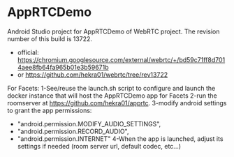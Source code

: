 # AppRTCDemo

Android Studio project for AppRTCDemo of WebRTC project. The revision number of this build is 13722.
* official: https://chromium.googlesource.com/external/webrtc/+/bd59c71ff8d7014aee8fb64fa965b01e3b59671b
* or https://github.com/hekra01/webrtc/tree/rev13722

For Facets:
1-See/reuse the launch.sh script to configure and launch the docker instance that will host the AppRTCDemo app for Facets
2-run the roomserver at https://github.com/hekra01/apprtc. 
3-modify android settings to grant the app permissions:
  * "android.permission.MODIFY_AUDIO_SETTINGS",
  * "android.permission.RECORD_AUDIO",
  * "android.permission.INTERNET"
4-When the app is launched, adjust its settings if needed (room server url, default codec, etc...)

